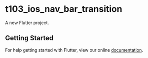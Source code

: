 # t103_ios_nav_bar_transition

A new Flutter project.

## Getting Started

For help getting started with Flutter, view our online
[documentation](https://flutter.io/).
